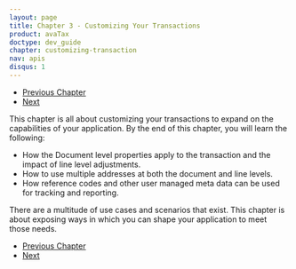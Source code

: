 ```yaml
---
layout: page
title: Chapter 3 - Customizing Your Transactions
product: avaTax
doctype: dev_guide
chapter: customizing-transaction
nav: apis
disqus: 1
---
```


<ul class="pager">
  <li class="previous"><a href="/avatax/dev-guide/transactions/"><i class="glyphicon glyphicon-chevron-left"></i>Previous Chapter</a></li>
  <li class="next"><a href="/avatax/dev-guide/customizing-transaction/document-level/">Next<i class="glyphicon glyphicon-chevron-right"></i></a></li>
</ul>

This chapter is all about customizing your transactions to expand on the capabilities of your application.  By the end of this chapter, you will learn the following:
<ul class="dev-guide-list">
  <li>How the Document level properties apply to the transaction and the impact of line level adjustments.</li>
  <li>How to use multiple addresses at both the document and line levels.</li>
  <li>How reference codes and other user managed meta data can be used for tracking and reporting.</li>
</ul>

There are a multitude of use cases and scenarios that exist.  This chapter is about exposing ways in which you can shape your application to meet those needs.


<ul class="pager">
  <li class="previous"><a href="/avatax/dev-guide/transactions/"><i class="glyphicon glyphicon-chevron-left"></i>Previous Chapter</a></li>
  <li class="next"><a href="/avatax/dev-guide/customizing-transaction/document-level/">Next<i class="glyphicon glyphicon-chevron-right"></i></a></li>
</ul>